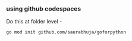 ### using github codespaces
Do this at folder level -
```bash
go mod init github.com/saurabhuja/goforpython
```